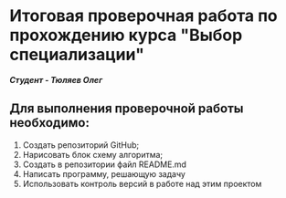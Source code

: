 # Итоговая проверочная работа по прохождению курса "Выбор специализации"
***Студент - Тюляев Олег***

## Для выполнения проверочной работы необходимо:

1. Создать репозиторий GitHub;
2. Нарисовать блок схему алгоритма;
3. Создать в репозитории файл README.md
4. Написать программу, решающую задачу
5. Использовать контроль версий в работе над этим проектом
